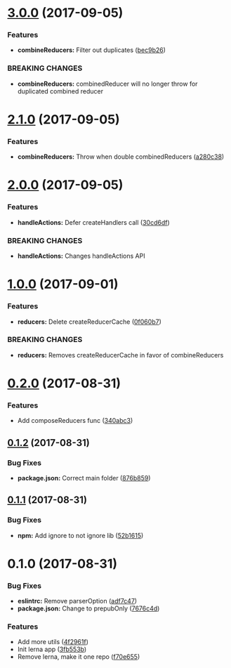 <a name="3.0.0"></a>
# [3.0.0](https://github.com/BerkeleyTrue/berkeleys-redux-utils/compare/v2.1.0...v3.0.0) (2017-09-05)


### Features

* **combineReducers:** Filter out duplicates ([bec9b26](https://github.com/BerkeleyTrue/berkeleys-redux-utils/commit/bec9b26))


### BREAKING CHANGES

* **combineReducers:** combinedReducer will no longer throw for duplicated
combined reducer



<a name="2.1.0"></a>
# [2.1.0](https://github.com/BerkeleyTrue/berkeleys-redux-utils/compare/v2.0.0...v2.1.0) (2017-09-05)


### Features

* **combineReducers:** Throw when double combinedReducers ([a280c38](https://github.com/BerkeleyTrue/berkeleys-redux-utils/commit/a280c38))



<a name="2.0.0"></a>
# [2.0.0](https://github.com/BerkeleyTrue/berkeleys-redux-utils/compare/v1.0.0...v2.0.0) (2017-09-05)


### Features

* **handleActions:** Defer createHandlers call ([30cd6df](https://github.com/BerkeleyTrue/berkeleys-redux-utils/commit/30cd6df))


### BREAKING CHANGES

* **handleActions:** Changes handleActions API



<a name="1.0.0"></a>
# [1.0.0](https://github.com/BerkeleyTrue/berkeleys-redux-utils/compare/v0.2.0...v1.0.0) (2017-09-01)


### Features

* **reducers:** Delete createReducerCache ([0f060b7](https://github.com/BerkeleyTrue/berkeleys-redux-utils/commit/0f060b7))


### BREAKING CHANGES

* **reducers:** Removes createReducerCache in favor of combineReducers



<a name="0.2.0"></a>
# [0.2.0](https://github.com/BerkeleyTrue/berkeleys-redux-utils/compare/v0.1.2...v0.2.0) (2017-08-31)


### Features

* Add composeReducers func ([340abc3](https://github.com/BerkeleyTrue/berkeleys-redux-utils/commit/340abc3))



<a name="0.1.2"></a>
## [0.1.2](https://github.com/BerkeleyTrue/berkeleys-redux-utils/compare/v0.1.1...v0.1.2) (2017-08-31)


### Bug Fixes

* **package.json:** Correct main folder ([876b859](https://github.com/BerkeleyTrue/berkeleys-redux-utils/commit/876b859))



<a name="0.1.1"></a>
## [0.1.1](https://github.com/BerkeleyTrue/berkeleys-redux-utils/compare/v0.1.0...v0.1.1) (2017-08-31)


### Bug Fixes

* **npm:** Add ignore to not ignore lib ([52b1615](https://github.com/BerkeleyTrue/berkeleys-redux-utils/commit/52b1615))



<a name="0.1.0"></a>
# 0.1.0 (2017-08-31)


### Bug Fixes

* **eslintrc:** Remove parserOption ([adf7c47](https://github.com/BerkeleyTrue/berkeleys-redux-utils/commit/adf7c47))
* **package.json:** Change to prepubOnly ([7676c4d](https://github.com/BerkeleyTrue/berkeleys-redux-utils/commit/7676c4d))


### Features

* Add more utils ([4f2961f](https://github.com/BerkeleyTrue/berkeleys-redux-utils/commit/4f2961f))
* Init lerna app ([3fb553b](https://github.com/BerkeleyTrue/berkeleys-redux-utils/commit/3fb553b))
* Remove lerna, make it one repo ([f70e655](https://github.com/BerkeleyTrue/berkeleys-redux-utils/commit/f70e655))



